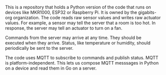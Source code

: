 This is a repository that holds a Python version of the code that runs on devices like MKR1000, ESP32 or 
Raspberry Pi.  It is owned by the gigabits-org organization.  The code reads raw sensor values and writes raw actuator values.  For example, a sensor may tell the server that a room is too hot.  In response, the server may tell an actuator to turn on a fan.

Commands from the server may arrive at any time.  They should be executed when they arrive.  Status, like temperature or humidity, should periodically be sent to the server.

The code uses MQTT to subscribe to commands and publish status.  MQTT is platform-independent.  This lets us compose MQTT messsages in Python on a device and read them in Go on a server.
